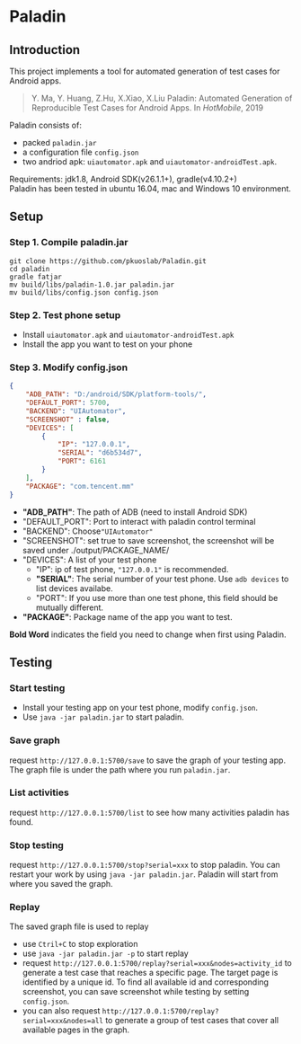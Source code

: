 # Paladin

## Introduction
This project implements a tool for automated generation of test cases for Android apps.
>Y. Ma, Y. Huang, Z.Hu, X.Xiao, X.Liu Paladin: Automated Generation of Reproducible Test Cases for Android Apps. In *HotMobile*, 2019


Paladin consists of: 
* packed `paladin.jar`
* a configuration file `config.json` 
* two andriod apk:  `uiautomator.apk` and `uiautomator-androidTest.apk`. 

Requirements: jdk1.8, Android SDK(v26.1.1+), gradle(v4.10.2+)  
Paladin has been tested in ubuntu 16.04, mac and Windows 10 environment.

## Setup

### Step 1. Compile paladin.jar

```shell
git clone https://github.com/pkuoslab/Paladin.git
cd paladin
gradle fatjar
mv build/libs/paladin-1.0.jar paladin.jar
mv build/libs/config.json config.json
```

### Step 2. Test phone setup

- Install  `uiautomator.apk` and `uiautomator-androidTest.apk`
- Install the app you want to test on your phone

### Step 3. Modify config.json

```json
{
    "ADB_PATH": "D:/android/SDK/platform-tools/",
    "DEFAULT_PORT": 5700,
    "BACKEND": "UIAutomator",
    "SCREENSHOT" : false,
    "DEVICES": [
        {
            "IP": "127.0.0.1",
            "SERIAL": "d6b534d7",
            "PORT": 6161
        }
    ],
    "PACKAGE": "com.tencent.mm"
}
```

- **"ADB_PATH"**: The path of ADB (need to install Android SDK)
- "DEFAULT_PORT": Port to interact with paladin control terminal
- "BACKEND": Choose`"UIAutomator"`
- "SCREENSHOT": set true to save screenshot, the screenshot will be saved under ./output/PACKAGE_NAME/
- "DEVICES": A list of your test phone
  - "IP": ip of test phone, `"127.0.0.1"` is recommended.
  - **"SERIAL"**: The serial number of your test phone. Use `adb devices` to list devices availabe.
  - "PORT": If you use more than one test phone, this field should be mutually different. 
- **"PACKAGE"**: Package name of the app you want to test.

**Bold Word** indicates the field you need to change when first using Paladin.

## Testing

### Start testing

- Install your testing app on your test phone, modify `config.json`.
- Use `java -jar paladin.jar`  to start paladin.

### Save graph

request `http://127.0.0.1:5700/save` to save the graph of your testing app. The graph file is under the path where you run `paladin.jar`. 

### List activities

request `http://127.0.0.1:5700/list` to see how many activities paladin has found.

### Stop testing

request `http://127.0.0.1:5700/stop?serial=xxx` to stop paladin. You can restart your work by using `java -jar paladin.jar`. Paladin will start from where you saved the graph.

### Replay
The saved graph file is used to replay
- use `Ctril+C` to stop exploration
- use `java -jar paladin.jar -p` to start replay
- request `http://127.0.0.1:5700/replay?serial=xxx&nodes=activity_id` to generate a test case that reaches a specific page. The target page is identified by a unique id. To find all available id and corresponding screenshot, you can save screenshot while testing by setting `config.json`.  
- you can also request `http://127.0.0.1:5700/replay?serial=xxx&nodes=all` to generate a group of test cases that cover all available pages in the graph.
 